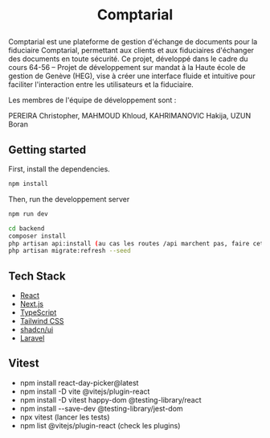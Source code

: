 # <p align="center">Comptarial</p>

Comptarial est une plateforme de gestion d'échange de documents pour la fiduciaire Comptarial, permettant aux clients et aux fiduciaires d'échanger des documents en toute sécurité. Ce projet, développé dans le cadre du cours 64-56 – Projet de développement sur mandat à la Haute école de gestion de Genève (HEG), vise à créer une interface fluide et intuitive pour faciliter l'interaction entre les utilisateurs et la fiduciaire.

Les membres de l'équipe de développement sont :

PEREIRA Christopher,
MAHMOUD Khloud,
KAHRIMANOVIC Hakija,
UZUN Boran

## Getting started

First, install the dependencies.

```bash
npm install
```

Then, run the developpement server

```bash
npm run dev
```

```bash
cd backend
composer install
php artisan api:install (au cas les routes /api marchent pas, faire cette commande)
php artisan migrate:refresh --seed  
```

## Tech Stack

- [React](https://reactjs.org/)
- [Next.js](https://nextjs.org/)
- [TypeScript](https://www.typescriptlang.org/)
- [Tailwind CSS](https://tailwindcss.com/)
- [shadcn/ui](https://ui.shadcn.com/)
- [Laravel](https://laravel.com/)

## Vitest

- npm install react-day-picker@latest            
- npm install -D vite @vitejs/plugin-react 
- npm install -D vitest happy-dom @testing-library/react
- npm install --save-dev @testing-library/jest-dom   
- npx vitest  (lancer les tests)
- npm list @vitejs/plugin-react (check les plugins)